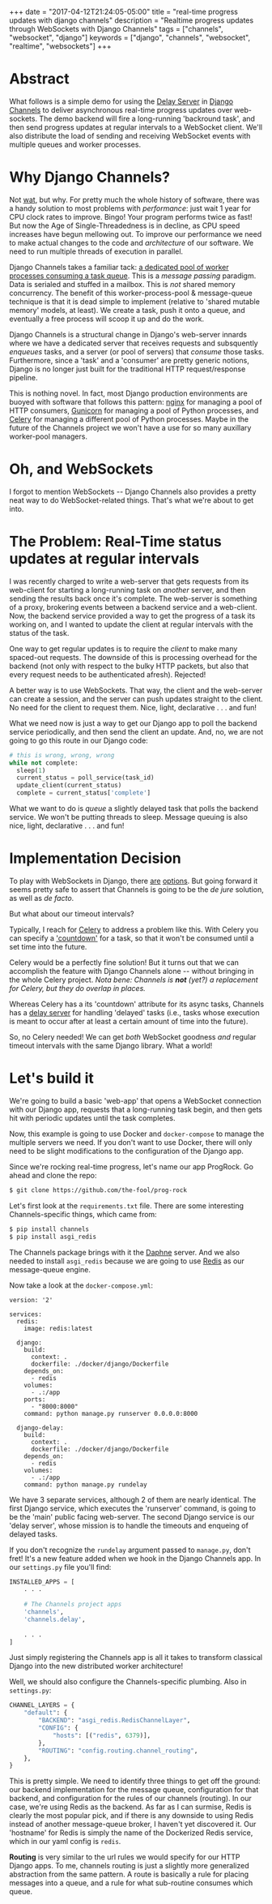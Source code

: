 +++
date = "2017-04-12T21:24:05-05:00"
title = "real-time progress updates with django channels"
description = "Realtime progress updates through WebSockets with Django Channels"
tags = ["channels", "websocket", "django"]
keywords = ["django", "channels", "websocket", "realtime", "websockets"]
+++

# Abstract

What follows is a simple demo for using the [Delay Server](https://channels.readthedocs.io/en/stable/delay.html) in [Django Channels](https://github.com/django/channels) to deliver asynchronous real-time progress updates over web-sockets.  The demo backend will fire a long-running 'backround task', and then send progress updates at regular intervals to a WebSocket client.  We'll also distribute the load of sending and receiving WebSocket events with multiple queues and worker processes.


# Why Django Channels?

Not [wat](https://channels.readthedocs.io/en/stable/), but why.  For pretty much the whole history of software, there was a handy solution to most problems with _performance_: just wait 1 year for CPU clock rates to improve.  Bingo!  Your program performs twice as fast!  But now the Age of Single-Threadedness is in decline, as CPU speed increases have begun mellowing out.  To improve our performance we need to make actual changes to the code and _architecture_ of our software.  We need to run multiple threads of execution in parallel.

Django Channels takes a familiar tack: [a dedicated pool of worker processes consuming a task queue](https://channels.readthedocs.io/en/stable/concepts.html#what-is-a-channel).  This is a _message passing_ paradigm.  Data is serialed and stuffed in a mailbox.  This is _not_ shared memory concurrency.  The benefit of this worker-process-pool & message-queue technique is that it is dead simple to implement (relative to 'shared mutable memory' models, at least).  We create a task, push it onto a queue, and eventually a free process will scoop it up and do the work.

Django Channels is a structural change in Django's web-server innards where we have a dedicated server that receives requests and subsquently _enqueues_ tasks, and a server (or pool of servers) that _consume_ those tasks.  Furthermore, since a 'task' and a 'consumer' are pretty generic notions, Django is no longer just built for the traditional HTTP request/response pipeline.

This is nothing novel.  In fact, most Django production environments are buoyed with software that follows this pattern: [nginx](https://www.nginx.com/blog/thread-pools-boost-performance-9x/) for managing a pool of HTTP consumers, [Gunicorn](http://docs.gunicorn.org/en/stable/design.html) for managing a pool of Python processes, and [Celery](http://docs.celeryproject.org/en/latest/userguide/workers.html) for managing a different pool of Python processes.  Maybe in the future of the Channels project we won't have a use for so many auxillary worker-pool managers.

# Oh, and WebSockets

I forgot to mention WebSockets -- Django Channels also provides a pretty neat way to do WebSocket-related things.  That's what we're about to get into.

# The Problem:  Real-Time status updates at regular intervals

I was recently charged to write a web-server that gets requests from its web-client for starting a long-running task on _another_ server, and then sending the results back once it's complete.  The web-server is something of a proxy, brokering events between a backend service and a web-client.  Now, the backend service provided a way to get the progress of a task its working on, and I wanted to update the client at regular intervals with the status of the task.

One way to get regular updates is to require the _client_ to make many spaced-out requests.  The downside of this is processing overhead for the backend (not only with respect to the bulky HTTP packets, but also that every request needs to be authenticated afresh).  Rejected!

A better way is to use WebSockets.  That way, the client and the web-server can create a session, and the server can push updates straight to the client.  No need for the client to request them.  Nice, light, declarative . . . and fun!

What we need now is just a way to get our Django app to poll the backend service periodically, and then send the client an update.  And, no, we are not going to go this route in our Django code:

```python
# this is wrong, wrong, wrong
while not complete:
  sleep(1)
  current_status = poll_service(task_id)
  update_client(current_status)
  complete = current_status['complete']
```

What we want to do is _queue_ a slightly delayed task that polls the backend service.  We won't be putting threads to sleep.  Message queuing is also nice, light, declarative . . . and fun!

# Implementation Decision

To play with WebSockets in Django, there [are](https://django-websocket-redis.readthedocs.io/en/latest/) [options](https://github.com/GetBlimp/django-websocket-request).  But going forward it seems pretty safe to assert that Channels is going to be the _de jure_ solution, as well as _de facto_.

But what about our timeout intervals?

Typically, I reach for [Celery](http://www.celeryproject.org/) to address a problem like this.  With Celery you can specify a ['countdown'](http://docs.celeryproject.org/en/latest/userguide/calling.html#eta-and-countdown) for a task, so that it won't be consumed until a set time into the future.

Celery would be a perfectly fine solution! But it turns out that we can accomplish the feature with Django Channels alone -- without bringing in the whole Celery project.  _Nota bene: Channels is **not** (yet?) a replacement for Celery, but they do overlap in places._

Whereas Celery has a its 'countdown' attribute for its async tasks, Channels has a [delay server](https://channels.readthedocs.io/en/stable/delay.html) for handling 'delayed' tasks (i.e., tasks whose execution is meant to occur after at least a certain amount of time into the future).

So, no Celery needed!  We can get _both_ WebSocket goodness _and_ regular timeout intervals with the same Django library.  What a world!

# Let's build it

We're going to build a basic 'web-app' that opens a WebSocket connection with our Django app, requests that a long-running task begin, and then gets hit with periodic updates until the task completes.

Now, this example is going to use Docker and `docker-compose` to manage the multiple servers we need.  If you don't want to use Docker, there will only need to be slight modifications to the configuration of the Django app.

Since we're rocking real-time progress, let's name our app ProgRock.  Go ahead and clone the repo:

```bash
$ git clone https://github.com/the-fool/prog-rock
```

Let's first look at the `requirements.txt` file.  There are some interesting Channels-specific things, which came from:

```bash
$ pip install channels
$ pip install asgi_redis
```

The Channels package brings with it the [Daphne](https://github.com/django/daphne) server.  And we also needed to install `asgi_redis` because we are going to use [Redis](https://redis.io/) as our message-queue engine.

Now take a look at the `docker-compose.yml`:

```
version: '2'

services:
  redis:
    image: redis:latest

  django:
    build:
      context: .
      dockerfile: ./docker/django/Dockerfile
    depends_on:
      - redis
    volumes:
      - .:/app
    ports:
      - "8000:8000"
    command: python manage.py runserver 0.0.0.0:8000

  django-delay:
    build:
      context: .
      dockerfile: ./docker/django/Dockerfile
    depends_on:
      - redis
    volumes:
      - .:/app
    command: python manage.py rundelay
```

We have 3 separate services, although 2 of them are nearly identical.  The first Django service, which executes the 'runserver' command, is going to be the 'main' public facing web-server.  The second Django service is our 'delay server', whose mission is to handle the timeouts and enqueing of delayed tasks.

If you don't recognize the `rundelay` argument passed to `manage.py`, don't fret!  It's a new feature added when we hook in the Django Channels app.  In our `settings.py` file you'll find:

```python
INSTALLED_APPS = [
    . . .
    
    # The Channels project apps
    'channels',
    'channels.delay',
    
    . . . 
]
```

Just simply registering the Channels app is all it takes to transform classical Django into the new distributed worker architecture!

Well, we should also configure the Channels-specific plumbing.  Also in `settings.py`:

```python
CHANNEL_LAYERS = {
    "default": {
        "BACKEND": "asgi_redis.RedisChannelLayer",
        "CONFIG": {
            "hosts": [("redis", 6379)],
        },
        "ROUTING": "config.routing.channel_routing",
    },
}
```

This is pretty simple.  We need to identify three things to get off the ground: our backend implementation for the message queue, configuration for that backend, and configuration for the rules of our channels (routing).  In our case, we're using Redis as the backend.  As far as I can surmise, Redis is clearly the most popular pick, and if there is any downside to using Redis instead of another message-queue broker, I haven't yet discovered it.  Our 'hostname' for Redis is simply the name of the Dockerized Redis service, which in our yaml config is `redis`.

**Routing** is very similar to the url rules we would specify for our HTTP Django apps.  To me, channels routing is just a slightly more generalized abstraction from the same pattern.  A route is basically a rule for placing messages into a queue, and a rule for what sub-routine consumes which queue.
